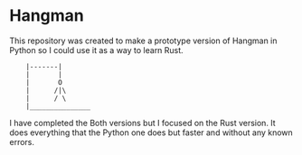 # Hangman

This repository was created to make a prototype version of Hangman in Python so I could use it as a way to learn Rust.

```
    |-------|
    |       |
    |       O
    |      /|\
    |      / \
    |_______________
```

I have completed the Both versions but I focused on the Rust version. It does everything that the Python one does but faster and without any known errors.
